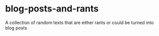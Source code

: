 # blog-posts-and-rants
A collection of random texts that are either rants or could be turned into blog posts
